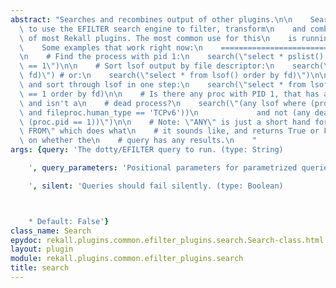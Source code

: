 ```yaml
---
abstract: "Searches and recombines output of other plugins.\n\n    Search allows you\
  \ to use the EFILTER search engine to filter, transform\n    and combine output\
  \ of most Rekall plugins. The most common use for this\n    is running IOCs.\n\n\
  \    Some examples that work right now:\n    ==================================\n\
  \n    # Find the process with pid 1:\n    search(\"select * pslist() where proc.pid\
  \ == 1\")\n\n    # Sort lsof output by file descriptor:\n    search(\"sort(lsof(),\
  \ fd)\") # or:\n    search(\"select * from lsof() order by fd)\")\n\n    # Filter\
  \ and sort through lsof in one step:\n    search(\"select * from lsof() where proc.pid\
  \ == 1 order by fd)\n\n    # Is there any proc with PID 1, that has a TCPv6 connection\
  \ and isn't a\n    # dead process?\n    search(\"(any lsof where (proc.pid == 1\
  \ and fileproc.human_type == 'TCPv6'))\n             and not (any dead_procs where\
  \ (proc.pid == 1))\")\n\n    # Note: \"ANY\" is just a short hand for \"SELECT ANY\
  \ FROM\" which does what\n    # it sounds like, and returns True or False depending\
  \ on whether the\n    # query has any results.\n    "
args: {query: 'The dotty/EFILTER query to run. (type: String)

    ', query_parameters: 'Positional parameters for parametrized queries. (type: ArrayString)

    ', silent: 'Queries should fail silently. (type: Boolean)



    * Default: False'}
class_name: Search
epydoc: rekall.plugins.common.efilter_plugins.search.Search-class.html
layout: plugin
module: rekall.plugins.common.efilter_plugins.search
title: search
---
```

